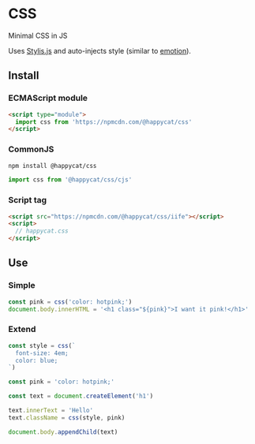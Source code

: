 # CSS

Minimal CSS in JS

Uses [Stylis.js](https://github.com/thysultan/stylis.js) and auto-injects style (similar to [emotion](https://github.com/emotion-js/emotion)).

## Install

### ECMAScript module

```html
<script type="module">
  import css from 'https://npmcdn.com/@happycat/css'
</script>
```

### CommonJS
```bash
npm install @happycat/css
```
```javascript
import css from '@happycat/css/cjs'
```

### Script tag

```html
<script src="https://npmcdn.com/@happycat/css/iife"></script>
<script>
  // happycat.css
</script>
```

## Use

### Simple

```javascript
const pink = css('color: hotpink;')
document.body.innerHTML = '<h1 class="${pink}">I want it pink!</h1>'
```

### Extend

```javascript
const style = css(`
  font-size: 4em;
  color: blue;
`)

const pink = 'color: hotpink;'

const text = document.createElement('h1')

text.innerText = 'Hello'
text.className = css(style, pink)

document.body.appendChild(text)
```
